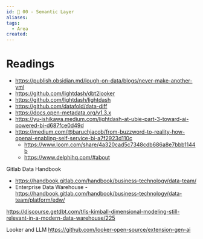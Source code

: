 ```yaml
---
id: 🕎 00 - Semantic Layer
aliases: 
tags:
  - Area
created:
---
```

# Readings
* https://publish.obsidian.md/lough-on-data/blogs/never-make-another-yml
* https://github.com/lightdash/dbt2looker
* https://github.com/lightdash/lightdash
* https://github.com/datafold/data-diff
* https://docs.open-metadata.org/v1.3.x
* https://yu-ishikawa.medium.com/lightdash-at-ubie-part-3-toward-ai-powered-bi-d687fce0d49d
* https://medium.com/@baruchjacob/from-buzzword-to-reality-how-openai-enabling-self-service-bi-a7f2923d110c
	* https://www.loom.com/share/4a320cad5c7348cdb686a8e7bbb1144b
	* https://www.delphihq.com/#about

Gitlab Data Handbook
* https://handbook.gitlab.com/handbook/business-technology/data-team/
* Enterprise Data Warehouse - https://handbook.gitlab.com/handbook/business-technology/data-team/platform/edw/


https://discourse.getdbt.com/t/is-kimball-dimensional-modeling-still-relevant-in-a-modern-data-warehouse/225

Looker and LLM
https://github.com/looker-open-source/extension-gen-ai